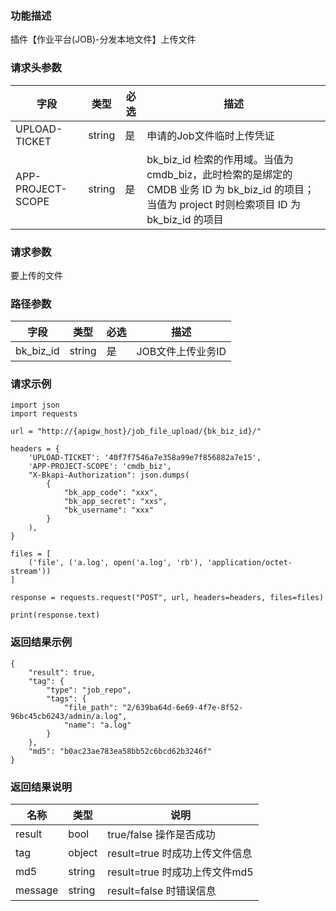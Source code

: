 ### 功能描述

插件【作业平台(JOB)-分发本地文件】上传文件

### 请求头参数

| 字段          |  类型       | 必选   | 描述             |
|---------------|------------|--------|----------------|
| UPLOAD-TICKET     | string     |   是   | 申请的Job文件临时上传凭证 |
| APP-PROJECT-SCOPE     | string     |   是   | bk_biz_id 检索的作用域。当值为 cmdb_biz，此时检索的是绑定的 CMDB 业务 ID 为 bk_biz_id 的项目；当值为 project 时则检索项目 ID 为 bk_biz_id 的项目 |

### 请求参数

要上传的文件

### 路径参数

| 字段          |  类型       | 必选   | 描述          |
|---------------|------------|--------|-------------|
| bk_biz_id     | string     |   是   | JOB文件上传业务ID |

### 请求示例

```
import json
import requests

url = "http://{apigw_host}/job_file_upload/{bk_biz_id}/"

headers = {
    'UPLOAD-TICKET': '40f7f7546a7e358a99e7f856882a7e15',
    'APP-PROJECT-SCOPE': 'cmdb_biz',
    "X-Bkapi-Authorization": json.dumps(
        {
            "bk_app_code": "xxx",
            "bk_app_secret": "xxs",
            "bk_username": "xxx"
        }
    ),
}

files = [
    ('file', ('a.log', open('a.log', 'rb'), 'application/octet-stream'))
]

response = requests.request("POST", url, headers=headers, files=files)

print(response.text)
```

### 返回结果示例

```
{
    "result": true,
    "tag": {
        "type": "job_repo",
        "tags": {
            "file_path": "2/639ba64d-6e69-4f7e-8f52-96bc45cb6243/admin/a.log",
            "name": "a.log"
        }
    },
    "md5": "b0ac23ae783ea58bb52c6bcd62b3246f"
}
```

### 返回结果说明

| 名称      | 类型     | 说明                     |
|---------|--------|------------------------|
| result  | bool   | true/false 操作是否成功      |
| tag    | object | result=true 时成功上传文件信息  |
| md5    | string | result=true 时成功上传文件md5 |
| message | string | result=false 时错误信息     |


